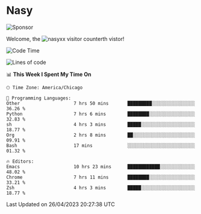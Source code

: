 # Nasy

<!--
<p align="center">
<img height="200" src="https://github-readme-stats.vercel.app/api?username=nasyxx&count_private=true&show_icons=true&theme=dracula&include_all_commits=true"/>
<img height="200" src="https://github-readme-stats.vercel.app/api/top-langs/?username=nasyxx&theme=dracula&hide=html,jupyter+notebook&count_private=true&show_icons=true"/>
</p>

  
----------------
-->

![Sponsor](https://img.shields.io/static/v1.svg?label=Sponsor&message=%E2%9D%A4&logo=GitHub&style=flat&color=pink)
 
Welcome, the ![nasyxx visitor counter](https://count.getloli.com/get/@nasyxx?theme=rule34)th vistor!
 
<!--START_SECTION:waka-->
![Code Time](http://img.shields.io/badge/Code%20Time-3%2C452%20hrs%2028%20mins-blue)

![Lines of code](https://img.shields.io/badge/From%20Hello%20World%20I%27ve%20Written-6.2%20million%20lines%20of%20code-blue)

📊 **This Week I Spent My Time On** 

```text
🕑︎ Time Zone: America/Chicago

💬 Programming Languages: 
Other                    7 hrs 50 mins       █████████░░░░░░░░░░░░░░░░   36.26 % 
Python                   7 hrs 6 mins        ████████░░░░░░░░░░░░░░░░░   32.83 % 
sh                       4 hrs 3 mins        █████░░░░░░░░░░░░░░░░░░░░   18.77 % 
Org                      2 hrs 8 mins        ██░░░░░░░░░░░░░░░░░░░░░░░   09.91 % 
Bash                     17 mins             ░░░░░░░░░░░░░░░░░░░░░░░░░   01.32 % 

🔥 Editors: 
Emacs                    10 hrs 23 mins      ████████████░░░░░░░░░░░░░   48.02 % 
Chrome                   7 hrs 11 mins       ████████░░░░░░░░░░░░░░░░░   33.21 % 
Zsh                      4 hrs 3 mins        █████░░░░░░░░░░░░░░░░░░░░   18.77 % 
```


 Last Updated on 26/04/2023 20:27:38 UTC
<!--END_SECTION:waka-->

<!-- ![visitors](https://visitor-badge.laobi.icu/badge?page_id=nasyxx.nasyxx) -->
